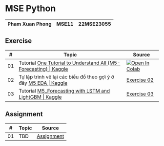 # MSE Python

| Pham Xuan Phong | MSE11 | 22MSE23055 |
|-|-|-|

## Exercise
| # | Topic | Source |
|-|-|-|
| 01 | Tutorial [One Tutorial to Understand All (M5-Forecasting) \| Kaggle](https://www.kaggle.com/code/mubashir1/one-tutorial-to-understand-all-m5-forecasting) | [![Open In Colab](https://colab.research.google.com/assets/colab-badge.svg)](https://colab.research.google.com/github/phong22mse23055/mse_python/blob/main/exercise.01.ipynb)|
| 02 | Tự lập trình vẽ lại các biểu đồ theo gợi ý ở đây [M5 EDA \| Kaggle](https://www.kaggle.com/code/akshaychaudhary44/m5-eda) | [Exercise 02](https://github.com/phong22mse23055/mse_python/blob/main/exercise.02.md) |
| 03 | Tutorial [M5_Forecasting with LSTM and LightGBM \| Kaggle](https://www.kaggle.com/code/surekharamireddy/m5-forecasting-with-lstm-and-lightgbm) | [Exercise 03](https://github.com/phong22mse23055/mse_python/blob/main/exercise.03.md) |

## Assignment
| # | Topic | Source |
|-|-|-|
| 01 | TBD | [Assignment](https://github.com/phong22mse23055/mse_python/blob/main/assignment.md)|
